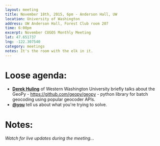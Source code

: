 ```yaml
---
layout: meeting
title: November 18th, 2015, 6pm - Anderson Hall, UW
location: University of Washington
address: UW Anderson Hall, Forest Club room 207
time: 6:00pm
excerpt: November CUGOS Monthly Meeting
lat: 47.651737
lng: -122.307540
category: meetings
notes: It's the room with the elk in it.
---
```


Loose agenda:
=============

- **[Derek Huling](https://github.com/dhuling)** of Western Washington University briefly talks about the GeoPy - https://github.com/geopy/geopy - python library for batch geocoding using popular geocoder APIs.
- **[@you](http://cugos.org/people/)** tell us about what you're trying to solve.


Notes:
======
*Watch for live updates during the meeting...*

